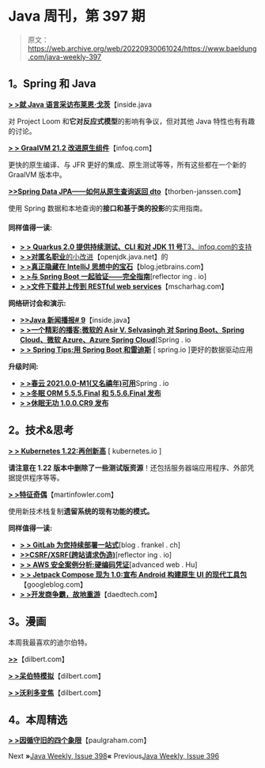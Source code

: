 # Java 周刊，第 397 期

> 原文：<https://web.archive.org/web/20220930061024/https://www.baeldung.com/java-weekly-397>

## **1。Spring 和 Java**

[**> >就 Java 语言采访布莱恩·戈茨**](https://web.archive.org/web/20220628115538/https://inside.java/2021/08/02/ama-about-the-java-language/)【inside.java

对 Project Loom 和**它对反应式模型**的影响有争议，但对其他 Java 特性也有有趣的讨论。

[**> > GraalVM 21.2 改进原生组件**](https://web.archive.org/web/20220628115538/https://www.infoq.com/news/2021/07/graalvm-21-2/)【infoq.com】

更快的原生编译、与 JFR 更好的集成、原生测试等等，所有这些都在一个新的 GraalVM 版本中。

[**>>Spring Data JPA——如何从原生查询返回 dto**](https://web.archive.org/web/20220628115538/https://thorben-janssen.com/spring-data-jpa-dto-native-queries/)【thorben-janssen.com】

使用 Spring 数据和本地查询的**接口和基于类的投影**的实用指南。

#### **同样值得一读:**

*   [**> > Quarkus 2.0 提供持续测试、CLI 和对 JDK 11 号**T3、infoq.com的支持](https://web.archive.org/web/20220628115538/https://www.infoq.com/news/2021/08/quarkus-2-0-final-release)
*   [**> >对匿名职业**的小改进](https://web.archive.org/web/20220628115538/https://mail.openjdk.java.net/pipermail/amber-spec-experts/2021-July/003052.html)【openjdk.java.net】的
*   [**> >真正隐藏在 IntelliJ 思想中的宝石**](https://web.archive.org/web/20220628115538/https://blog.jetbrains.com/idea/2021/07/truly-hidden-gems-of-intellij-idea/)【blog.jetbrains.com】
*   [**> >与 Spring Boot 一起验证——完全指南**](https://web.archive.org/web/20220628115538/https://reflectoring.io/bean-validation-with-spring-boot/)[reflector ing . io]
*   [**> >文件下载并上传到 RESTful web services**](https://web.archive.org/web/20220628115538/https://www.mscharhag.com/api-design/rest-file-uploads-downloads)【mscharhag.com】

**网络研讨会和演示:**

*   [**>>Java 新闻播报# 9**](https://web.archive.org/web/20220628115538/https://inside.java/2021/07/29/insidejava-newscast-009/)【inside.java】
*   [**> >一个精彩的播客:微软的 Asir V. Selvasingh 对 Spring Boot、Spring Cloud、微软 Azure、Azure Spring Cloud**](https://web.archive.org/web/20220628115538/https://spring.io/blog/2021/07/29/a-bootiful-podcast-microsoft-s-asir-v-selvasingh-on-spring-boot-spring-cloud-microsoft-azure-and-azure-spring-cloud)[Spring . io
*   [**> > Spring Tips:用 Spring Boot 和雷迪斯**](https://web.archive.org/web/20220628115538/https://spring.io/blog/2021/08/04/spring-tips-better-data-driven-applications-with-spring-boot-and-redis) [ spring.io ]更好的数据驱动应用

**升级时间:**

*   [**> >春云 2021.0.0-M1(又名禧年)可用**](https://web.archive.org/web/20220628115538/https://spring.io/blog/2021/07/30/spring-cloud-2021-0-0-m1-aka-jubilee-is-available)Spring . io
*   **[> >冬眠 ORM 5.5.5.Final](https://web.archive.org/web/20220628115538/https://in.relation.to/2021/07/30/hibernate-orm-555-release/) [和 5.5.6.Final 发布](https://web.archive.org/web/20220628115538/https://in.relation.to/2021/08/04/hibernate-orm-556-release/)**
*   [**> >休眠无功 1.0.0.CR9 发布**](https://web.archive.org/web/20220628115538/https://in.relation.to/2021/07/30/hibernate-reactive-1_0_0_CR9/)

## **2。技术&思考**

[**> > Kubernetes 1.22:再创新高**](https://web.archive.org/web/20220628115538/https://kubernetes.io/blog/2021/08/04/kubernetes-1-22-release-announcement/) [ kubernetes.io ]

**请注意在 1.22 版本中删除了一些测试版资源**！还包括服务器端应用程序、外部凭据提供程序等等。

[**> >特征奇偶**](https://web.archive.org/web/20220628115538/https://martinfowler.com/articles/patterns-legacy-displacement/feature-parity.html)【martinfowler.com】

使用新技术栈复制**遗留系统的现有功能的模式。**

**同样值得一读:**

*   [**> > GitLab 为您持续部署一站式**](https://web.archive.org/web/20220628115538/https://blog.frankel.ch/gitlab-continuous-deployment-one-stop-shop/)[blog . frankel . ch]
*   [**>>CSRF/XSRF(跨站请求伪造)**](https://web.archive.org/web/20220628115538/https://reflectoring.io/complete-guide-to-csrf/)[reflector ing . io]
*   [**> > AWS 安全案例分析:硬编码凭证**](https://web.archive.org/web/20220628115538/https://advancedweb.hu/aws-security-case-study-hardcoded-credentials/)[advanced web . Hu]
*   [**> > Jetpack Compose 现为 1.0:宣布 Android 构建原生 UI 的现代工具包**](https://web.archive.org/web/20220628115538/https://android-developers.googleblog.com/2021/07/jetpack-compose-announcement.html)【googleblog.com】
*   [**> >开发商争霸，故地重游**](https://web.archive.org/web/20220628115538/https://daedtech.com/developer-hegemony-revisited-and-a-free-copy-if-you-like/)【daedtech.com】

## **3。漫画**

本周我最喜欢的迪尔伯特。

[**>>**](https://web.archive.org/web/20220628115538/https://dilbert.com/strip/2021-08-05)【dilbert.com】

[**> >呆伯特模拟**](https://web.archive.org/web/20220628115538/https://dilbert.com/strip/2021-08-03)【dilbert.com】

[**> >沃利多变焦**](https://web.archive.org/web/20220628115538/https://dilbert.com/strip/2021-08-02)【dilbert.com】

## **4。本周精选**

**[> >因循守旧的四个象限](https://web.archive.org/web/20220628115538/http://www.paulgraham.com/conformism.html)**【paulgraham.com】

Next **»**[Java Weekly, Issue 398](/web/20220628115538/https://www.baeldung.com/java-weekly-398)**«** Previous[Java Weekly, Issue 396](/web/20220628115538/https://www.baeldung.com/java-weekly-396)